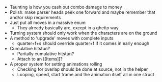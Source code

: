 - Taunting is how you cash out combo damage to money
- Polish: make parser heads peek one forward and maybe remember that and/or skip requirements
- Just put all moves in a massive enum
	- They already basically are, except in a ghetto way.
- Turning system should only work when the characters are on the ground
- A method to 'upgrade' moves with complete inputs
	- quarter+f+s should override quarter+f if it comes in early enough
- Cumulative hitstun?
	- Paritally cumulative hitstun?
	- Attach to an [[Items]]?
- A proper system for setting animations rolling
	- Checking for overlap should be done at source, not in the helper
	- Looping, speed, start frame and the animation itself all in one struct